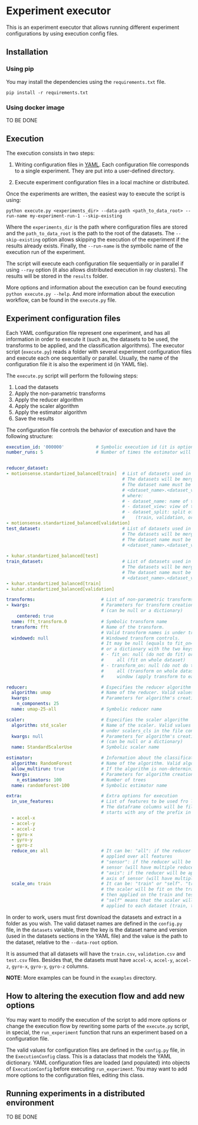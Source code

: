 # Experiment executor

This is an experiment executor that allows running different experiment configurations by using execution config files.

## Installation

### Using pip

You may install the dependencies using the `requirements.txt` file.

```
pip install -r requirements.txt
```

### Using docker image

TO BE DONE

## Execution

The execution consists in two steps:

1. Writing configuration files in [YAML](https://yaml.org/). Each configuration file corresponds to a single experiment. They are put into a user-defined directory.

2. Execute experiment configuration files in a local machine or distributed.

Once the experiments are written, the easiest way to execute the script is using:

```
python execute.py <experiments_dir> --data-path <path_to_data_root> --run-name my-experiment-run-1 --skip-existing
```

Where the `experiments_dir` is the path where configuration files are stored and the `path_to_data_root` is the path to the root of the datasets. The `--skip-existing` option allows skipping the execution of the experiment if the results already exists. Finally, the `--run-name` is the symbolic name of the execution run of the experiment.

The script will execute each configuration file sequentially or in parallel if using `--ray` option (it also allows distributed execution in ray clusters). The results will be stored in the `results` folder. 

More options and information about the execution can be found executing `python execute.py --help`. And more information about the execution workflow, can be found in the `execute.py` file.


## Experiment configuration files

Each YAML configuration file represent one experiment, and has all information in order to execute it (such as, the datasets to be used, the transforms to be applied, and the classification algorithms). The executor script (`execute.py`) reads a folder with several experiment configuration files and execute each one sequentially or parallel. Usually, the name of the configuration file it is also the experiment id (in YAML file).

The `execute.py` script will perform the following steps:

1. Load the datasets
2. Apply the non-parametric transforms
3. Apply the reducer algorithm
4. Apply the scaler algorithm
5. Apply the estimator algorithm
6. Save the results

The configuration file controls the behavior of execution and have the following structure:


```yaml
execution_id: '000000'            # Symbolic execution id (it is optional to match file name)
number_runs: 5                    # Number of times the estimator will run (fit and predict)


reducer_dataset:                                
- motionsense.standartized_balanced[train]  # List of datasets used in reducer algorithm (in order). 
                                            # The datasets will be merged into a single dataset. 
                                            # The dataset name must be in the format 
                                            # <dataset_name>.<dataset_view>[<dataset_split>] 
                                            # where:
                                            # - dataset_name: name of the dataset
                                            # - dataset_view: view of the dataset
                                            # - dataset_split: split of the dataset
                                            #    (train, validation, or test)
- motionsense.standartized_balanced[validation]
test_dataset:                               # List of datasets used in test (in order). 
                                            # The datasets will be merged into a single dataset. 
                                            # The dataset name must be in the format 
                                            # <dataset_name>.<dataset_view>[<dataset_split>] 
                                            
- kuhar.standartized_balanced[test]
train_dataset:                              # List of datasets used in train (in order).                                     
                                            # The datasets will be merged into a single dataset. 
                                            # The dataset name must be in the format 
                                            # <dataset_name>.<dataset_view>[<dataset_split>] 
- kuhar.standartized_balanced[train]
- kuhar.standartized_balanced[validation]

transforms:                         # List of non-parametric transforms to be applyied in order)
- kwargs:                           # Parameters for transform creation 
                                    # (can be null or a dictionary)
    centered: true                      
  name: fft_transform.0             # Symbolic transform name
  transform: fft                    # Name of the transform. 
                                    # Valid transform names is under transforms_cls in file config.py
  windowed: null                    # Windowed transform controls.
                                    # It may be null (equals to fit_on=null, transform_on=window)
                                    # or a dictionary with the two keys:
                                    # - fit_on: null (do not do fit) or 
                                    #     all (fit on whole dataset)
                                    # - transform_on: null (do not do transform) or
                                    #     all (transform on whole dataset) or
                                    #     window (apply transform to each window)

reducer:                            # Especifies the reducer algorithm
  algorithm: umap                   # Name of the reducer. Valid values names is under reducers_cls in the file config.py
  kwargs:                           # Parameters for algorithm's creation
    n_components: 25
  name: umap-25-all                 # Symbolic reducer name

scaler:                             # Especifies the scaler algorithm
  algorithm: std_scaler             # Name of the scaler. Valid values names is 
                                    # under scalers_cls in the file config.py
  kwargs: null                      # Parameters for algorithm's creation
                                    # (can be null or a dictionary)
  name: StandardScalerUse           # Symbolic scaler name

estimator:                          # Information about the classification algorithm (for step 5)
  algorithm: RandomForest           # Name of the algorithm. Valid algorithm names is under estimator_cls in file config.py
  allow_multirun: true              # If the algorithm is non-deterministic (must be run many times)
  kwargs:                           # Parameters for algorithm creation
    n_estimators: 100               # Number of trees
  name: randomforest-100            # Symbolic estimator name

extra:                              # Extra options for execution
  in_use_features:                  # List of features to be used fro loading datasets.
                                    # The dataframe columns will be filtred with columns
                                    # starts with any of the prefix in this list 
  - accel-x
  - accel-y
  - accel-z
  - gyro-x
  - gyro-y
  - gyro-z
  reduce_on: all                    # It can be: "all": if the reducer algorithm will be
                                    # applied over all features
                                    # "sensor": if the reducer will be applyed one per 
                                    # sensor (will have multiple reducers)
                                    # "axis": if the reducer will be applyied one per 
                                    # axis of sensor (will have multiple reducers)
  scale_on: train                   # It can be: "train" or "self". "train" means that
                                    # the scaler will be fit on the train dataset and
                                    # then applied on the train and test datasets. 
                                    # "self" means that the scaler will be fit and 
                                    # applied to each dataset (train, test).
```

In order to work, users must first download the datasets and extract in a folder as you wish. The valid dataset names are defined in the `config.py` file, in the `datasets` variable, there the key is the dataset name and version (used in the datasets sections in the YAML file) and the value is the path to the dataset, relative to the `--data-root` option.

It is assumed that all datasets will have the `train.csv`, `validation.csv` and `test.csv` files. Besides that, the datasets must have `accel-x`, `accel-y`, `accel-z`, `gyro-x`, `gyro-y`, `gyro-z` columns. 

**NOTE**: More examples can be found in the `examples` directory.

## How to altering the execution flow and add new options

You may want to modify the execution of the script to add more options or change the execution flow by rewriting some parts of the `execute.py` script, in special, the `run_experiment` function that runs an experiment based on a configuration file.

The valid values for configuration files are defined in the `config.py` file, in the `ExecutionConfig` class. This is a dataclass that models the YAML dictionary. YAML configuration files are loaded (and populated) into objects of `ExecutionConfig` before executing `run_experiment`. You may want to add more options to the configuration files, editing this class.


## Running experiments in a distributed environment

TO BE DONE
